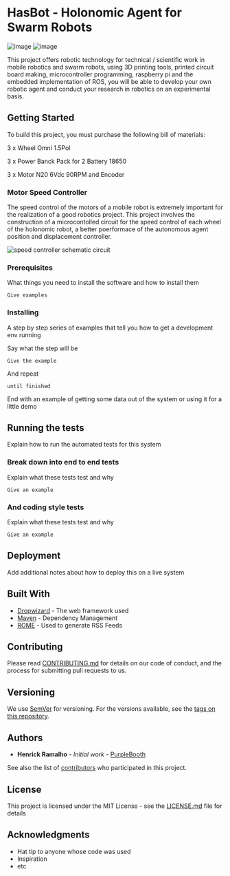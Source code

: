 # HasBot - Holonomic Agent for Swarm Robots

![image](https://user-images.githubusercontent.com/47896432/69591761-7644f180-0fd2-11ea-8545-e1afa4664098.png) ![image](https://user-images.githubusercontent.com/47896432/69591763-78a74b80-0fd2-11ea-831c-186e90600dcc.png)

This project offers robotic technology for technical / scientific work in mobile robotics and swarm robots, using 3D printing tools, printed circuit board making, microcontroller programming, raspberry pi and the embedded implementation of ROS, you will be able to develop your own robotic agent and conduct your research in robotics on an experimental basis.

## Getting Started

To build this project, you must purchase the following bill of materials:

3 x Wheel Omni 1.5Pol

3 x Power Banck Pack for 2 Battery 18650

3 x Motor N20 6Vdc 90RPM and Encoder   

### Motor Speed Controller

The speed control of the motors of a mobile robot is extremely important for the realization of a good robotics project. 
This project involves the construction of a microcontolled circuit for the speed control of each wheel of the holonomic 
robot, a better poerformace of the autonomous agent position and displacement controller.

![speed controller schematic circuit](https://user-images.githubusercontent.com/47896432/69635453-2f3b1880-1033-11ea-9a1e-fcc95ed6bbb1.jpg)


### Prerequisites

What things you need to install the software and how to install them

```
Give examples
```

### Installing

A step by step series of examples that tell you how to get a development env running

Say what the step will be

```
Give the example
```

And repeat

```
until finished
```

End with an example of getting some data out of the system or using it for a little demo

## Running the tests

Explain how to run the automated tests for this system

### Break down into end to end tests

Explain what these tests test and why

```
Give an example
```

### And coding style tests

Explain what these tests test and why

```
Give an example
```

## Deployment

Add additional notes about how to deploy this on a live system

## Built With

* [Dropwizard](http://www.dropwizard.io/1.0.2/docs/) - The web framework used
* [Maven](https://maven.apache.org/) - Dependency Management
* [ROME](https://rometools.github.io/rome/) - Used to generate RSS Feeds

## Contributing

Please read [CONTRIBUTING.md](https://gist.github.com/PurpleBooth/b24679402957c63ec426) for details on our code of conduct, and the process for submitting pull requests to us.

## Versioning

We use [SemVer](http://semver.org/) for versioning. For the versions available, see the [tags on this repository](https://github.com/your/project/tags). 

## Authors

* **Henrick Ramalho** - *Initial work* - [PurpleBooth](https://github.com/PurpleBooth)

See also the list of [contributors](https://github.com/your/project/contributors) who participated in this project.

## License

This project is licensed under the MIT License - see the [LICENSE.md](LICENSE.md) file for details

## Acknowledgments

* Hat tip to anyone whose code was used
* Inspiration
* etc
